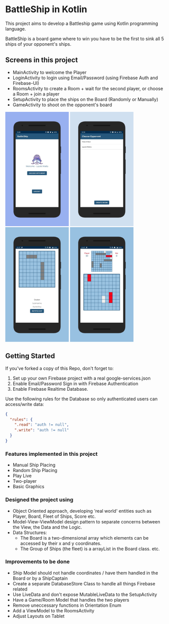 # BattleShip in Kotlin

This project aims to develop a Battleship game using Kotlin programming language.

BattleShip is a board game where to win you have to be the first to sink all 5 ships of your opponent's ships.

## Screens in this project

- MainActivity to welcome the Player
- LoginActivity to login using Email/Password (using Firebase Auth and Firebase-UI)
- RoomsActivity to create a Room + wait for the second player, or choose a Room + join a player
- SetupActivity to place the ships on the Board (Randomly or Manually)
- GameActivity to shoot on the opponent's board

<img src="/screenshots/MainActivity.jpeg" width="200"/> <img src="/screenshots/RoomsActivity.jpeg" width="200"/> <img src="/screenshots/SetupActivity.jpeg" width="200"/> <img src="/screenshots/GameActivity.jpeg" width="200"/>

## Getting Started

If you've forked a copy of this Repo, don't forget to:
1. Set up your own Firebase project with a real google-services.json 
2. Enable Email/Password Sign in with Firebase Authentication 
3. Enable Firebase Realtime Database.

Use the following rules for the Database so only authenticated users can access/write data:

```json
{
  "rules": {
    ".read": "auth != null",
    ".write": "auth != null"
  }
}
```

### Features implemented in this project

- Manual Ship Placing
- Random Ship Placing
- Play Live
- Two-player
- Basic Graphics

### Designed the project using

- Object Oriented approach, developing 'real world' entities such as Player, Board, Fleet of Ships, Score etc.
- Model-View-ViewModel design pattern to separate concerns between the View, the Data and the Logic.
- Data Structures: 
  - The Board is a two-dimensional array which elements can be accessed by their x and y coordinates.
  - The Group of Ships (the fleet) is a arrayList in the Board class.
  etc.

### Improvements to be done

- Ship Model should not handle coordinates / have them handled in the Board or by a ShipCaptain
- Create a separate DatabaseStore Class to handle all things Firebase related
- Use LiveData and don't expose MutableLiveData to the SetupActivity
- Have a Game/Room Model that handles the two players 
- Remove uneccessary functions in Orientation Enum
- Add a ViewModel to the RoomsActivity 
- Adjust Layouts on Tablet
